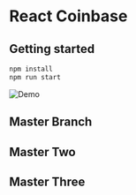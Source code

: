 # React Coinbase  

## Getting started
```bash
npm install
npm run start
```  

![Demo](http://g.recordit.co/z24wunWl6O.gif)


## Master Branch

## Master Two

## Master Three